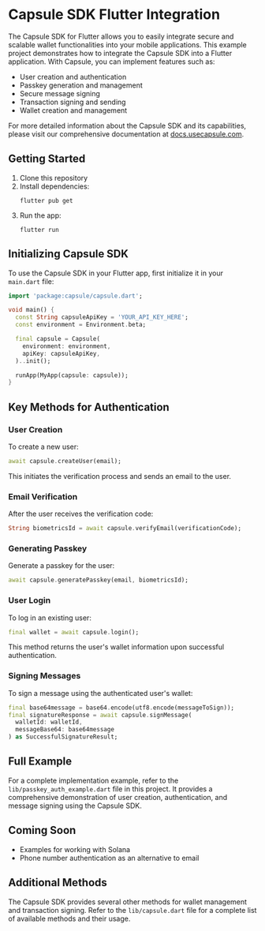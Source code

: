 # Capsule SDK Flutter Integration

The Capsule SDK for Flutter allows you to easily integrate secure and scalable wallet functionalities into your mobile applications. This example project demonstrates how to integrate the Capsule SDK into a Flutter application. With Capsule, you can implement features such as:

- User creation and authentication
- Passkey generation and management
- Secure message signing
- Transaction signing and sending
- Wallet creation and management

For more detailed information about the Capsule SDK and its capabilities, please visit our comprehensive documentation at [docs.usecapsule.com](https://docs.usecapsule.com).

## Getting Started

1. Clone this repository
2. Install dependencies:
   ```
   flutter pub get
   ```
3. Run the app:
   ```
   flutter run
   ```

## Initializing Capsule SDK

To use the Capsule SDK in your Flutter app, first initialize it in your `main.dart` file:

```dart
import 'package:capsule/capsule.dart';

void main() {
  const String capsuleApiKey = 'YOUR_API_KEY_HERE';
  const environment = Environment.beta;

  final capsule = Capsule(
    environment: environment,
    apiKey: capsuleApiKey,
  )..init();

  runApp(MyApp(capsule: capsule));
}
```

## Key Methods for Authentication

### User Creation

To create a new user:

```dart
await capsule.createUser(email);
```

This initiates the verification process and sends an email to the user.

### Email Verification

After the user receives the verification code:

```dart
String biometricsId = await capsule.verifyEmail(verificationCode);
```

### Generating Passkey

Generate a passkey for the user:

```dart
await capsule.generatePasskey(email, biometricsId);
```

### User Login

To log in an existing user:

```dart
final wallet = await capsule.login();
```

This method returns the user's wallet information upon successful authentication.

### Signing Messages

To sign a message using the authenticated user's wallet:

```dart
final base64message = base64.encode(utf8.encode(messageToSign));
final signatureResponse = await capsule.signMessage(
  walletId: walletId,
  messageBase64: base64message
) as SuccessfulSignatureResult;
```

## Full Example

For a complete implementation example, refer to the `lib/passkey_auth_example.dart` file in this project. It provides a comprehensive demonstration of user creation, authentication, and message signing using the Capsule SDK.

## Coming Soon

- Examples for working with Solana
- Phone number authentication as an alternative to email

## Additional Methods

The Capsule SDK provides several other methods for wallet management and transaction signing. Refer to the `lib/capsule.dart` file for a complete list of available methods and their usage.
